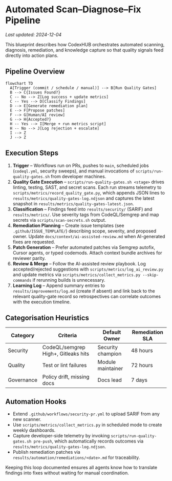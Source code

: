 # Automated Scan–Diagnose–Fix Pipeline

_Last updated: 2024-12-04_

This blueprint describes how CodexHUB orchestrates automated scanning, diagnosis, remediation,
and knowledge capture so that quality signals feed directly into action plans.

## Pipeline Overview

```mermaid
flowchart TD
  A[Trigger (commit / schedule / manual)] --> B[Run Quality Gates]
  B --> C{Issues Found?}
  C -- No --> Z[Log success + update metrics]
  C -- Yes --> D[Classify Findings]
  D --> E[Generate remediation plan]
  E --> F[Propose patches]
  F --> G[Human/AI review]
  G --> H{Accepted?}
  H -- Yes --> I[Merge + run metrics script]
  H -- No --> J[Log rejection + escalate]
  I --> Z
  J --> Z
```

## Execution Steps

1. **Trigger** – Workflows run on PRs, pushes to `main`, scheduled jobs (`codeql.yml`, security sweeps), and manual invocations of `scripts/run-quality-gates.sh` from developer machines.
2. **Quality Gate Execution** – `scripts/run-quality-gates.sh <stage>` drives linting, testing, SAST, and secret scans. Each run streams telemetry to `scripts/metrics/record_quality_gate.py`, which appends JSON lines to `results/metrics/quality-gates-log.ndjson` and captures the latest snapshot in `results/metrics/quality-gates-latest.json`.
3. **Classification** – Findings feed into `results/security/` (SARIF) and `results/metrics/`. Use severity tags from CodeQL/Semgrep and map secrets via `scripts/scan-secrets.sh` output.
4. **Remediation Planning** – Create issue templates (see `.github/ISSUE_TEMPLATE/`) describing scope, severity, and proposed owner. Update `docs/context/ai-assisted-review.md` when AI-generated fixes are requested.
5. **Patch Generation** – Prefer automated patches via Semgrep autofix, Cursor agents, or typed codemods. Attach context bundle archives for reviewer parity.
6. **Review & Merge** – Follow the AI-assisted review playbook. Log accepted/rejected suggestions with `scripts/metrics/log_ai_review.py` and update metrics via `scripts/metrics/collect_metrics.py --skip-commands` if rerunning builds is unnecessary.
7. **Learning Log** – Append summary entries to `results/improvements/log.md` (create if absent) and link back to the relevant quality-gate record so retrospectives can correlate outcomes with the execution timeline.

## Categorisation Heuristics

| Category   | Criteria                            | Default Owner     | Remediation SLA |
| ---------- | ----------------------------------- | ----------------- | --------------- |
| Security   | CodeQL/semgrep High+, Gitleaks hits | Security champion | 48 hours        |
| Quality    | Test or lint failures               | Module maintainer | 72 hours        |
| Governance | Policy drift, missing docs          | Docs lead         | 7 days          |

## Automation Hooks

- Extend `.github/workflows/security-pr.yml` to upload SARIF from any new scanner.
- Use `scripts/metrics/collect_metrics.py` in scheduled mode to create weekly dashboards.
- Capture developer-side telemetry by invoking `scripts/run-quality-gates.sh pre-push`, which automatically records outcomes via `results/metrics/quality-gates-log.ndjson`.
- Publish remediation patches via `results/automation/remediations/<date>.md` for traceability.

Keeping this loop documented ensures all agents know how to translate findings into fixes without
waiting for manual coordination.
